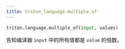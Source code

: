 ```yaml
---
title: triton_language.multiple_of
---
```


```python
triton.language.multiple_of(input, values)
```


告知编译器 `input` 中的所有值都是 `value` 的倍数。 


